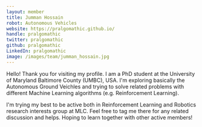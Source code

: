 ```yaml
---
layout: member
title: Jumman Hossain
robot: Autonomous Vehicles
website: https://pralgomathic.github.io/
handle: pralgomathic
twitter: pralgomathic
github: pralgomathic
LinkedIn: pralgomathic
image: /images/team/jumman_hossain.jpg
---
```


Hello! Thank you for visiting my profile. I am a PhD student at the University of Maryland Baltimore County (UMBC), USA. I'm exploring basically the Autonomous Ground Veichles and trying to solve related problems with different Machine Learning algorithms (e.g. Reinforcement Learning). 

I'm trying my best to be active both in Reinforcement Learning and Robotics research interests group at MLC. Feel free to tag me there for any related discussion and helps. Hoping to learn together with other active members!
